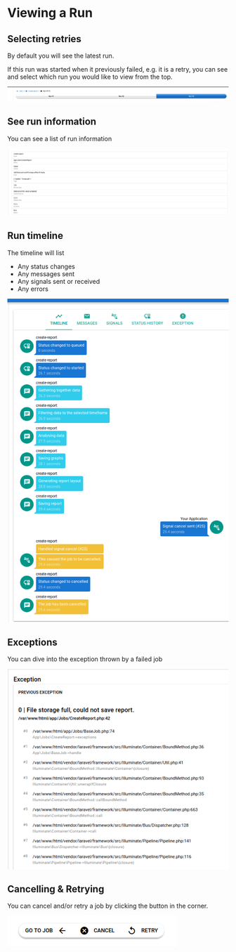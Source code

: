 # Viewing a Run

## Selecting retries

By default you will see the latest run.

If this run was started when it previously failed, e.g. it is a retry, you can see and select which run you would like to view from the top.

![Select a retry](../assets/images/dashboard/select-retry.png)

## See run information

You can see a list of run information

![See run information](../assets/images/dashboard/run-information.png)

## Run timeline

The timeline will list

- Any status changes
- Any messages sent
- Any signals sent or received
- Any errors

![Run timeline](../assets/images/dashboard/run-timeline.png)

## Exceptions

You can dive into the exception thrown by a failed job

![Run exception](../assets/images/dashboard/exception.png)

## Cancelling & Retrying

You can cancel and/or retry a job by clicking the button in the corner.

![img.png](../assets/images/dashboard/cancel_retry.png)
